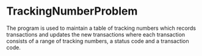 # TrackingNumberProblem
The program is used to maintain a table of tracking numbers which records transactions and updates the new transactions where each transaction consists of a range of tracking numbers, a status code and a transaction code.
